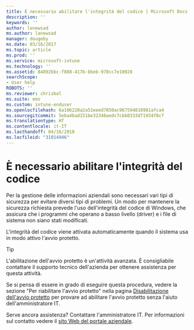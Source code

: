 ```yaml
---
title: È necessario abilitare l'integrità del codice | Microsoft Docs
description: ''
keywords: ''
author: lenewsad
ms.author: lanewsad
manager: dougeby
ms.date: 03/16/2017
ms.topic: article
ms.prod: ''
ms.service: microsoft-intune
ms.technology: ''
ms.assetid: 84892bbc-f888-417b-bbeb-978cc7e10028
searchScope:
- User help
ROBOTS: ''
ms.reviewer: chrisbal
ms.suite: ems
ms.custom: intune-enduser
ms.openlocfilehash: 6a106220a2a51eeed7850ac967594818981afca4
ms.sourcegitcommit: 5eba4bad151be32346aedc7cbb0333d71934f8cf
ms.translationtype: HT
ms.contentlocale: it-IT
ms.lasthandoff: 04/16/2018
ms.locfileid: "31014946"
---
```

# <a name="you-need-to-enable-code-integrity"></a>È necessario abilitare l'integrità del codice

Per la gestione delle informazioni aziendali sono necessari vari tipi di sicurezza per evitare diversi tipi di problemi. Un modo per mantenere la sicurezza richiesta prevede l'uso dell'integrità del codice di Windows, che assicura che i programmi che operano a basso livello (driver) e i file di sistema non siano stati modificati.

L'integrità del codice viene attivata automaticamente quando il sistema usa in modo attivo l'avvio protetto.

> [!Tip]
> L'abilitazione dell'avvio protetto è un'attività avanzata. È consigliabile contattare il supporto tecnico dell'azienda per ottenere assistenza per questa attività.

Se si pensa di essere in grado di eseguire questa procedura, vedere la sezione "Per riabilitare l'avvio protetto" nella pagina [Disabilitazione dell'avvio protetto](https://msdn.microsoft.com/library/windows/hardware/dn898540(v=vs.85).aspx) per provare ad abilitare l'avvio protetto senza l'aiuto dell'amministratore IT.

Serve ancora assistenza? Contattare l'amministratore IT. Per informazioni sul contatto vedere il [sito Web del portale aziendale](https://portal.manage.microsoft.com#HelpDeskDialog).
